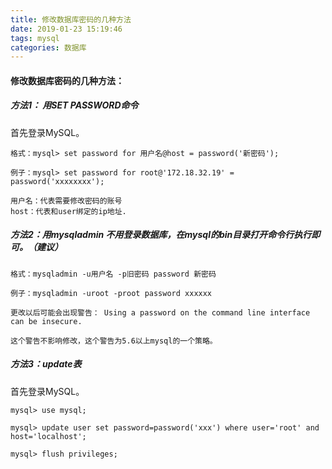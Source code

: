 ```yaml
---
title: 修改数据库密码的几种方法
date: 2019-01-23 15:19:46
tags: mysql
categories: 数据库
---
```



####  修改数据库密码的几种方法：




##### 方法1： 用SET PASSWORD命令   

首先登录MySQL。  

    格式：mysql> set password for 用户名@host = password('新密码');  

    例子：mysql> set password for root@'172.18.32.19' = password('xxxxxxxx'); 
    
    用户名：代表需要修改密码的账号
    host：代表和user绑定的ip地址.
	
<!--more-->
    
    
##### 方法2：用mysqladmin   不用登录数据库，在mysql的bin目录打开命令行执行即可。（建议）

    格式：mysqladmin -u用户名 -p旧密码 password 新密码  
    
    例子：mysqladmin -uroot -proot password xxxxxx  
    
    更改以后可能会出现警告： Using a password on the command line interface can be insecure.
    
    这个警告不影响修改，这个警告为5.6以上mysql的一个策略。

##### 方法3：update表 

 首先登录MySQL。  

    mysql> use mysql;  
    
    mysql> update user set password=password('xxx') where user='root' and host='localhost';  
    
    mysql> flush privileges;  

